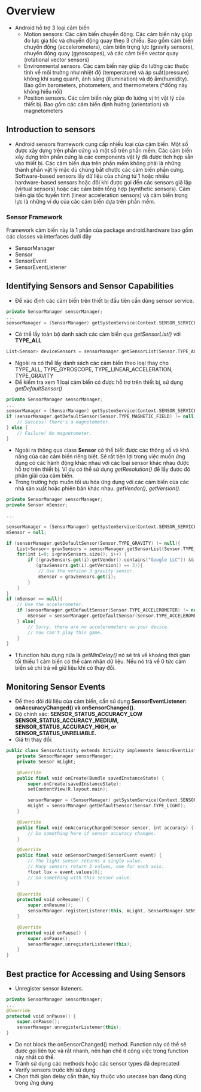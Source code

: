 # Overview

- Android hỗ trợ 3 loại cảm biến
    - Motion sensors: Các cảm biến chuyển động. Các cảm biến này giúp đo lực gia tốc và chuyển động quay theo 3 chiều. Bao gồm cảm biến chuyển động (accelerometers), cảm biến trọng lực (gravity sensors), chuyển động quay (gyroscopes), và các cảm biến vector quay (rotational vector sensors)
    - Environmental sensors. Các cảm biến này giúp đo lường các thuộc tính về môi trường như nhiệt độ (temperature) và áp suất(pressure) không khí xung quanh, ánh sáng (illumination) và độ ẩm(humidity). Bao gồm barometers, photometers, and thermometers (*đống này không hiểu nổi)
    - Position sensors. Các cảm biến này giúp đo lường vị trị vật lý của thiết bị. Bao gồm các cảm biến định hướng (orientation) và magnetometers

## Introduction to sensors

- Android sensors framework cung cấp nhiều loại của cảm biến. Một số được xây dựng trên phần cứng và một số trên phần mềm. Các cảm biến xây dựng trên phần cứng là các components vật lý đã được tích hợp sẵn vào thiết bị. Các cảm biến dựa trên phần mềm không phải là những thành phần vật lý mặc dù chúng bắt chước các cảm biến phần cứng. Software-based sensors lấy dữ liệu của chúng từ 1 hoặc nhiều hardware-based sensors hoặc đôi khi được gọi đến các sensors giả lập (virtual sensors) hoặc các cảm biến tổng hợp (synthetic sensors). Cảm biến gia tốc tuyến tính (linear acceleration sensors) và cảm biến trọng lực là những ví dụ của các cảm biến dựa trên phần mềm.

### Sensor Framework

Framework cảm biến này là 1 phần của package android.hardware bao gồm các classes và interfaces dưới đây

- SensorManager
- Sensor
- SensorEvent
- SensorEventListener

## Identifying Sensors and Sensor Capabilities

- Để xác định các cảm biến trên thiết bị đầu tiên cần dùng sensor service.

```kotlin
private SensorManager sensorManager;
...
sensorManager = (SensorManager) getSystemService(Context.SENSOR_SERVICE);
```

- Có thể lấy toàn bộ danh sách các cảm biến qua *getSensorList()* với **TYPE_ALL**

```kotlin
List<Sensor> deviceSensors = sensorManager.getSensorList(Sensor.TYPE_ALL);
```

- Ngoài ra có thể lấy danh sách các cảm biến theo loại thay cho TYPE_ALL, TYPE_GYROSCOPE, TYPE_LINEAR_ACCELERATION, TYPE_GRAVITY
- Để kiếm tra xem 1 loại cảm biến có được hỗ trợ trên thiết bị, sử dụng *getDefaultSensor()*

```kotlin
private SensorManager sensorManager;
...
sensorManager = (SensorManager) getSystemService(Context.SENSOR_SERVICE);
if (sensorManager.getDefaultSensor(Sensor.TYPE_MAGNETIC_FIELD) != null){
    // Success! There's a magnetometer.
} else {
    // Failure! No magnetometer.
}
```

- Ngoài ra thông qua class **Sensor** có thể biết được các thông số và khả năng của các cảm biến riêng biệt. Sẽ rất tiện lợi trong việc muốn ứng dụng có các hành động khác nhau với các loại sensor khác nhau được hỗ trợ trên thiết bị. Ví dụ có thể sử dụng *getResolution()* để lấy được độ phân giải của cảm biến.
- Trong trường hợp muốn tối ưu hóa ứng dụng với các cảm biến của các nhà sản xuất hoặc phiên bản khác nhau. *getVendor(), getVersion().*

```kotlin
private SensorManager sensorManager;
private Sensor mSensor;

...

sensorManager = (SensorManager) getSystemService(Context.SENSOR_SERVICE);
mSensor = null;

if (sensorManager.getDefaultSensor(Sensor.TYPE_GRAVITY) != null){
    List<Sensor> gravSensors = sensorManager.getSensorList(Sensor.TYPE_GRAVITY);
    for(int i=0; i<gravSensors.size(); i++) {
        if ((gravSensors.get(i).getVendor().contains("Google LLC")) &&
           (gravSensors.get(i).getVersion() == 3)){
            // Use the version 3 gravity sensor.
            mSensor = gravSensors.get(i);
        }
    }
}
if (mSensor == null){
    // Use the accelerometer.
    if (sensorManager.getDefaultSensor(Sensor.TYPE_ACCELEROMETER) != null){
        mSensor = sensorManager.getDefaultSensor(Sensor.TYPE_ACCELEROMETER);
    } else{
        // Sorry, there are no accelerometers on your device.
        // You can't play this game.
    }
}
```

- 1 function hữu dụng nữa là *getMinDelay()* nó sẽ trả về khoảng thời gian tối thiểu 1 cảm biến có thể cảm nhận dữ liệu. Nếu nó trả về 0 tức cảm biến sẽ chỉ trả về giữ liệu khi có thay đổi.

## Monitoring Sensor Events

- Để theo dõi dữ liệu của cảm biến, cần sử dụng **SensorEventListener: onAccuracyChanged() và onSensorChanged().**
- Độ chính xác: **SENSOR_STATUS_ACCURACY_LOW SENSOR_STATUS_ACCURACY_MEDIUM, SENSOR_STATUS_ACCURACY_HIGH, or SENSOR_STATUS_UNRELIABLE.**
- Giá trị thay đổi:

```kotlin
public class SensorActivity extends Activity implements SensorEventListener {
    private SensorManager sensorManager;
    private Sensor mLight;

    @Override
    public final void onCreate(Bundle savedInstanceState) {
        super.onCreate(savedInstanceState);
        setContentView(R.layout.main);

        sensorManager = (SensorManager) getSystemService(Context.SENSOR_SERVICE);
        mLight = sensorManager.getDefaultSensor(Sensor.TYPE_LIGHT);
    }

    @Override
    public final void onAccuracyChanged(Sensor sensor, int accuracy) {
        // Do something here if sensor accuracy changes.
    }

    @Override
    public final void onSensorChanged(SensorEvent event) {
        // The light sensor returns a single value.
        // Many sensors return 3 values, one for each axis.
        float lux = event.values[0];
        // Do something with this sensor value.
    }

    @Override
    protected void onResume() {
        super.onResume();
        sensorManager.registerListener(this, mLight, SensorManager.SENSOR_DELAY_NORMAL);
    }

    @Override
    protected void onPause() {
        super.onPause();
        sensorManager.unregisterListener(this);
    }
}
```

## Best practice for Accessing and Using Sensors

- Unregister sensor listeners.

```kotlin
private SensorManager sensorManager;
...
@Override
protected void onPause() {
    super.onPause();
    sensorManager.unregisterListener(this);
}
```

- Do not block the onSensorChanged() method. Function này có thể sẽ được gọi liên tục và rất nhanh, nên hạn chế ít công việc trong function này nhất có thể.
- Tránh sử dụng các methods hoặc các sensor types đã deprecated
- Verify sensors trước khi sử dụng
- Chọn thời gian delay cẩn thận, tùy thuộc vào usecase bạn đang dùng trong ứng dụng